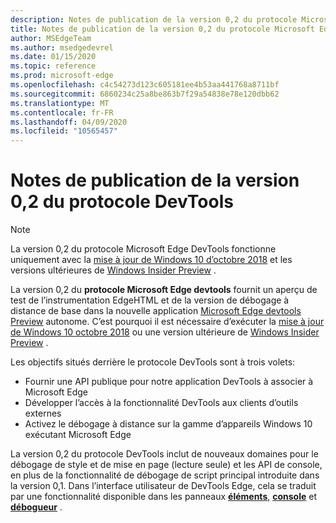 ```yaml
---
description: Notes de publication de la version 0,2 du protocole Microsoft Edge DevTools
title: Notes de publication de la version 0,2 du protocole Microsoft Edge DevTools
author: MSEdgeTeam
ms.author: msedgedevrel
ms.date: 01/15/2020
ms.topic: reference
ms.prod: microsoft-edge
ms.openlocfilehash: c4c54273d123c605181ee4b53aa441768a8711bf
ms.sourcegitcommit: 6860234c25a8be863b7f29a54838e78e120dbb62
ms.translationtype: MT
ms.contentlocale: fr-FR
ms.lasthandoff: 04/09/2020
ms.locfileid: "10565457"
---
```

# Notes de publication de la version 0,2 du protocole DevTools

> [!NOTE]
> La version 0,2 du protocole Microsoft Edge DevTools fonctionne uniquement avec la [mise à jour de Windows 10 d’octobre 2018](/windows/uwp/whats-new/windows-10-build-17763) et les versions ultérieures de [Windows Insider Preview](https://insider.windows.com/getting-started/) .

La version 0,2 du **protocole Microsoft Edge devtools** fournit un aperçu de test de l’instrumentation EdgeHTML et de la version de débogage à distance de base dans la nouvelle application [Microsoft Edge devtools Preview](https://www.microsoft.com/store/p/microsoft-edge-devtools-preview/9mzbfrmz0mnj?activetab=pivot%3aoverviewtab) autonome. C’est pourquoi il est nécessaire d’exécuter la [mise à jour de Windows 10 octobre 2018](/windows/uwp/whats-new/windows-10-build-17763) ou une version ultérieure de [Windows Insider Preview](https://insider.windows.com/getting-started/) .

Les objectifs situés derrière le protocole DevTools sont à trois volets:

 - Fournir une API publique pour notre application DevTools à associer à Microsoft Edge
 - Développer l’accès à la fonctionnalité DevTools aux clients d’outils externes
 - Activez le débogage à distance sur la gamme d’appareils Windows 10 exécutant Microsoft Edge 

La version 0,2 du protocole DevTools inclut de nouveaux domaines pour le débogage de style et de mise en page (lecture seule) et les API de console, en plus de la fonctionnalité de débogage de script principal introduite dans la version 0,1. Dans l’interface utilisateur de DevTools Edge, cela se traduit par une fonctionnalité disponible dans les panneaux [**éléments**](../../devtools-guide/elements.md), [**console**](../../devtools-guide/console.md) et [**débogueur**](../../devtools-guide/debugger.md) .
